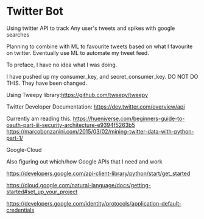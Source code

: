# Twitter Bot
Using twitter API to track Any user's tweets and spikes with google searches

Planning to combine with ML to favourite tweets based on what I favourite on twitter.
Eventually use ML to automate my tweet feed.

To preface, I have no idea what I was doing.

I have pushed up my consumer_key, and secret_consumer_key.
DO NOT DO THIS.
They have been changed.

Using Tweepy library:https://github.com/tweepy/tweepy

Twitter Developer Documentation: https://dev.twitter.com/overview/api

Currently am reading this.
https://hueniverse.com/beginners-guide-to-oauth-part-iii-security-architecture-e9394f5263b5
https://marcobonzanini.com/2015/03/02/mining-twitter-data-with-python-part-1/


Google-Cloud

Also figuring out which/how Google APIs that I need and work

https://developers.google.com/api-client-library/python/start/get_started

https://cloud.google.com/natural-language/docs/getting-started#set_up_your_project

https://developers.google.com/identity/protocols/application-default-credentials
